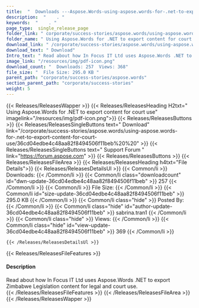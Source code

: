 ```yaml
---
title:  "  Downloads ---Aspose.Words-using-aspose.words-for-.net-to-export-content-for-court-use . " 
description:  "    . " 
keywords:  "    . " 
page_type:  single_release_page
folder_link: " corporate/success-stories/aspose.words/using-aspose.words-for-.net-to-export-content-for-court-use/"
folder_name: " Using Aspose.Words for .NET to export content for court use"
download_link: " /corporate/success-stories/aspose.words/using-aspose.words-for-.net-to-export-content-for-court-use/36cd04edbe4c48aa82f8494506f11beb"
download_text: " Download"
Intro_text: " Read about how In Focus IT Ltd uses Aspose.Words .NET to export Zimbabwe Legisla..."
image_link: "/resources/img/pdf-icon.png"
download_count: "  Downloads: 257  Views: 368"
file_size: "  File Size: 295.0 KB "
parent_path: "corporate/success-stories/aspose.words"
section_parent_path: "corporate/success-stories"
weight: 5 
---
```


{{< Releases/ReleasesWapper >}}
  {{< Releases/ReleasesHeading H2txt=" Using Aspose.Words for .NET to export content for court use" imagelink="/resources/img/pdf-icon.png">}}
  {{< Releases/ReleasesButtons >}}
    {{< Releases/ReleasesSingleButtons text=" Download" link="/corporate/success-stories/aspose.words/using-aspose.words-for-.net-to-export-content-for-court-use/36cd04edbe4c48aa82f8494506f11beb%20%20" >}}
    {{< Releases/ReleasesSingleButtons text=" Support Forum " link="https://forum.aspose.com" >}}
  {{< Releases/ReleasesButtons >}}
  {{< Releases/ReleasesFileArea >}}
    {{< Releases/ReleasesHeading h4txt="File Details">}}
    {{< Releases/ReleasesDetailsUl >}}
            {{< Common/li  >}} Downloads: {{< /Common/li >}} 
      {{< Common/li class="downloadcount" id="dwn-update-36cd04edbe4c48aa82f8494506f11beb" >}} 257 {{< /Common/li >}} 
      {{< Common/li  >}} File Size: {{< /Common/li >}} 
      {{< Common/li id="size-update-36cd04edbe4c48aa82f8494506f11beb" >}} 295.0 KB {{< /Common/li >}} 
      {{< Common/li  class="hide" >}} Posted By: {{< /Common/li >}} 
      {{< Common/li class="hide" id="author-update-36cd04edbe4c48aa82f8494506f11beb" >}} sabrina.tran1 {{< /Common/li >}} 
      {{< Common/li class="hide"  >}} Views: {{< /Common/li >}} 
      {{< Common/li class="hide" id="view-update-36cd04edbe4c48aa82f8494506f11beb" >}} 369 {{< /Common/li >}} 

    {{< /Releases/ReleasesDetailsUl >}}

  {{< Releases/ReleasesFileFeatures >}}
      <h4>Description</h4><div class="HTMLDescription">Read about how In Focus IT Ltd uses Aspose.Words .NET to export Zimbabwe Legislation content for legal and court use.</div>
  {{< /Releases/ReleasesFileFeatures >}}
 {{< /Releases/ReleasesFileArea >}}
{{< /Releases/ReleasesWapper >}}


